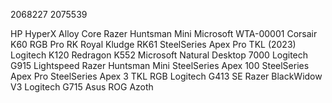 2068227
2075539

HP HyperX Alloy Core
Razer Huntsman Mini
Microsoft WTA-00001
Corsair K60 RGB Pro
RK Royal Kludge RK61
SteelSeries Apex Pro TKL (2023)
Logitech K120
Redragon K552
Microsoft Natural Desktop 7000
Logitech G915 Lightspeed
Razer Huntsman Mini
SteelSeries Apex 100
SteelSeries Apex Pro
SteelSeries Apex 3 TKL RGB
Logitech G413 SE
Razer BlackWidow V3
Logitech G715
Asus ROG Azoth